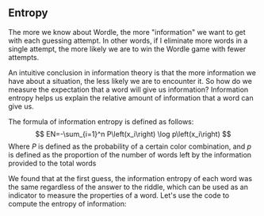 ## Entropy

The more we know about Wordle, the more "information" we want to get with each guessing attempt. In other words, if I eliminate more words in a single attempt, the more likely we are to win the Wordle game with fewer attempts.

An intuitive conclusion in information theory is that the more information we have about a situation, the less likely we are to encounter it. So how do we measure the expectation that a word will give us information? Information entropy helps us explain the relative amount of information that a word can give us.

The formula of information entropy is defined as follows:
$$
EN=-\sum_{i=1}^n P\left(x_i\right) \log p\left(x_i\right)
$$
Where $P$ is defined as the probability of a certain color combination, and $p$ is defined as the proportion of the number of words left by the information provided to the total words

We found that at the first guess, the information entropy of each word was the same regardless of the answer to the riddle, which can be used as an indicator to measure the properties of a word. Let's use the code to compute the entropy of information: